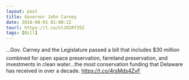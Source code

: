 ```yaml
---
layout: post
title: Governor John Carney
date: 2018-08-01 01:00:22
tourl: https://t.co/nlJO1Rf35Z
tags: [Bill]
---
```

...Gov. Carney and the Legislature passed a bill that includes $30 million combined for open space preservation, farmland preservation, and investments in clean water...the most conservation funding that Delaware has received in over a decade.
https://t.co/4rsMds4ZvF